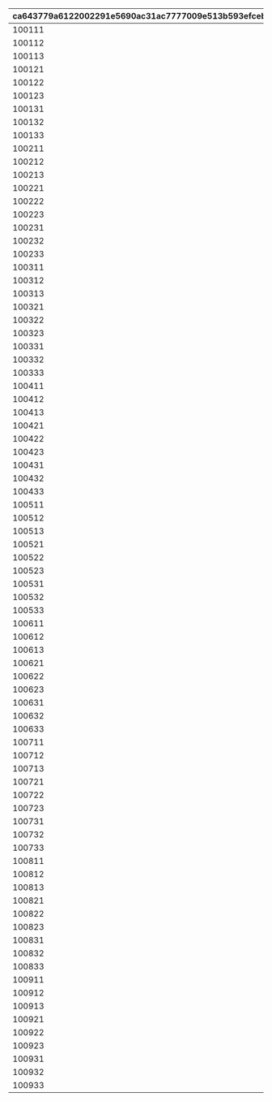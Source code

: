|ca643779a6122002291e5690ac31ac7777009e513b593efceb1c45bd588f0ba3|7c1b4c56f993e4c0b97e90c9a515649c64dc14962189b2bee41debbef0b4e4ec|c9a376e530c65c1282fa701f5acc0c53f1660c2532e3d176fcaaccccbe695e62|ee261624c0ab16fbd7938340639bc759f9b49398db5d7bfc3de03e4b992220e7|ec06dcc926d932601d3aed7bdcf6634726851772a75aa8ecab061674423af2bb|14a8c2fdd6f66c714077af2b5b3616a83b3696c9aa930129be239e3f0f01ea6d|bc6e44026ef55bee1f72176db36ff6bf0fe71a7399eb0b176e7508c05b9ceeb8|25e1cc9f32729e7215d0b5bdb381aba724de51d19a0d5b4d08ca949da21513bb|ec99b738f1ac642472c3b65383fdb4a5404cf579b5caf71c31ce09312eaa10b9|
| --- | --- | --- | --- | --- | --- | --- | --- | --- |
|100111|5000|30000|50|0|0|0|20000|0|
|100112|5000|30000|50|0|0|0|20000|0|
|100113|5000|30000|50|0|0|0|20000|0|
|100121|12500|45000|125|0|0|0|30000|0|
|100122|12500|45000|125|0|0|0|30000|0|
|100123|12500|45000|125|0|0|0|30000|0|
|100131|20000|60000|200|0|0|0|40000|0|
|100132|20000|60000|200|0|0|0|40000|0|
|100133|20000|60000|200|0|0|0|40000|0|
|100211|5000|30000|50|0|0|0|20000|0|
|100212|5000|30000|50|0|0|0|20000|0|
|100213|5000|30000|50|0|0|0|20000|0|
|100221|12500|45000|125|0|0|0|30000|0|
|100222|12500|45000|125|0|0|0|30000|0|
|100223|12500|45000|125|0|0|0|30000|0|
|100231|20000|60000|200|0|0|0|40000|0|
|100232|20000|60000|200|0|0|0|40000|0|
|100233|20000|60000|200|0|0|0|40000|0|
|100311|5000|30000|50|0|0|0|20000|0|
|100312|5000|30000|50|0|0|0|20000|0|
|100313|5000|30000|50|0|0|0|20000|0|
|100321|12500|45000|125|0|0|0|30000|0|
|100322|12500|45000|125|0|0|0|30000|0|
|100323|12500|45000|125|0|0|0|30000|0|
|100331|20000|60000|200|0|0|0|40000|0|
|100332|20000|60000|200|0|0|0|40000|0|
|100333|20000|60000|200|0|0|0|40000|0|
|100411|5000|30000|50|0|0|0|20000|0|
|100412|5000|30000|50|0|0|0|20000|0|
|100413|5000|30000|50|0|0|0|20000|0|
|100421|12500|45000|125|0|0|0|30000|0|
|100422|12500|45000|125|0|0|0|30000|0|
|100423|12500|45000|125|0|0|0|30000|0|
|100431|20000|60000|200|0|0|0|40000|0|
|100432|20000|60000|200|0|0|0|40000|0|
|100433|20000|60000|200|0|0|0|40000|0|
|100511|5000|30000|50|0|0|0|20000|0|
|100512|5000|30000|50|0|0|0|20000|0|
|100513|5000|30000|50|0|0|0|20000|0|
|100521|12500|45000|125|0|0|0|30000|0|
|100522|12500|45000|125|0|0|0|30000|0|
|100523|12500|45000|125|0|0|0|30000|0|
|100531|20000|60000|200|0|0|0|40000|0|
|100532|20000|60000|200|0|0|0|40000|0|
|100533|20000|60000|200|0|0|0|40000|0|
|100611|5000|30000|50|0|0|0|20000|0|
|100612|5000|30000|50|0|0|0|20000|0|
|100613|5000|30000|50|0|0|0|20000|0|
|100621|12500|45000|125|0|0|0|30000|0|
|100622|12500|45000|125|0|0|0|30000|0|
|100623|12500|45000|125|0|0|0|30000|0|
|100631|20000|60000|200|0|0|0|40000|0|
|100632|20000|60000|200|0|0|0|40000|0|
|100633|20000|60000|200|0|0|0|40000|0|
|100711|5000|30000|50|0|0|0|20000|0|
|100712|5000|30000|50|0|0|0|20000|0|
|100713|5000|30000|50|0|0|0|20000|0|
|100721|12500|45000|125|0|0|0|30000|0|
|100722|12500|45000|125|0|0|0|30000|0|
|100723|12500|45000|125|0|0|0|30000|0|
|100731|20000|60000|200|0|0|0|40000|0|
|100732|20000|60000|200|0|0|0|40000|0|
|100733|20000|60000|200|0|0|0|40000|0|
|100811|5000|30000|50|0|0|0|20000|0|
|100812|5000|30000|50|0|0|0|20000|0|
|100813|5000|30000|50|0|0|0|20000|0|
|100821|12500|45000|125|0|0|0|30000|0|
|100822|12500|45000|125|0|0|0|30000|0|
|100823|12500|45000|125|0|0|0|30000|0|
|100831|20000|60000|200|0|0|0|40000|0|
|100832|20000|60000|200|0|0|0|40000|0|
|100833|20000|60000|200|0|0|0|40000|0|
|100911|5000|30000|50|0|0|0|20000|0|
|100912|5000|30000|50|0|0|0|20000|0|
|100913|5000|30000|50|0|0|0|20000|0|
|100921|12500|45000|125|0|0|0|30000|0|
|100922|12500|45000|125|0|0|0|30000|0|
|100923|12500|45000|125|0|0|0|30000|0|
|100931|20000|60000|200|0|0|0|40000|0|
|100932|20000|60000|200|0|0|0|40000|0|
|100933|20000|60000|200|0|0|0|40000|0|